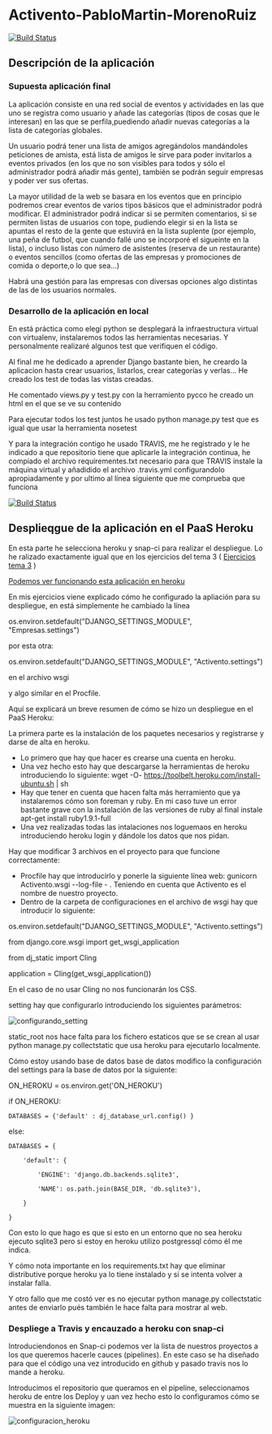 # Activento-PabloMartin-MorenoRuiz   
[![Build Status](https://travis-ci.org/pmmre/Activento-PabloMartin-MorenoRuiz.svg)](https://travis-ci.org/pmmre/Activento-PabloMartin-MorenoRuiz)

## Descripción de la aplicación 
### Supuesta aplicación final
La aplicación consiste en una red social de eventos y actividades en las que uno se registra como usuario y añade las categorías (tipos de cosas que le interesan) en las que se perfila,puediendo añadir nuevas categorías a la lista de categorías globales.

Un usuario podrá tener una lista de amigos agregándolos mandándoles peticiones de amista, está lista de amigos le sirve para poder invitarlos a eventos privados (en los que no son visibles para todos y sólo el administrador podrá añadir más gente), también se podrán seguir empresas y poder ver sus ofertas.

La mayor utilidad de la web se basara en los eventos que en principio podremos crear eventos de varios tipos básicos que el administrador podrá modificar. El administrador podrá indicar si se permiten comentarios, si se permiten listas de usuarios con tope, pudiendo elegir si en la lista se apuntas el resto de la gente que estuvirá en la lista suplente (por ejemplo, una peña de futbol, que cuando fallé uno se incorporé el sigueinte en la lista), o incluso listas con número de asistentes (reserva de un restaurante) o eventos sencillos (como ofertas de las empresas y promociones de comida o deporte,o lo que sea...)

Habrá una gestión para las empresas  con diversas opciones algo distintas de las de los usuarios normales.
 




### Desarrollo de la aplicación en local
En está práctica como elegí python se desplegará la infraestructura virtual con virtualenv, instalaremos todos las herramientas necesarias. Y personalmente realizaré algunos test que verifiquen el código.

Al final me he dedicado a aprender Django bastante bien, he creardo la aplicacion hasta crear usuarios, listarlos, crear categorías y verlas...
He creado los test de todas las vistas creadas.

He comentado views.py y test.py con la herramiento pycco he creado un html en el que se ve su contenido

Para ejecutar todos los test juntos he usado python manage.py test que es igual que usar la herramienta nosetest

Y para la integración contigo he usado TRAVIS, me he registrado y le he indicado a que repositorio tiene que aplicarle la integración continua, he compiado el archivo requirementes.txt necesario para que TRAVIS instale la máquina virtual y añadidido el archivo .travis.yml configurandolo apropiadamente y por ultimo al línea siguiente que me comprueba que funciona

[![Build Status](https://travis-ci.org/pmmre/Activento-PabloMartin-MorenoRuiz.svg)](https://travis-ci.org/pmmre/Activento-PabloMartin-MorenoRuiz)

## Desplieqgue de la aplicación en el PaaS Heroku
En esta parte he selecciona heroku y snap-ci para realizar el despliegue. Lo he ralizado exactamente igual que en los ejercicios del tema 3 ( [Ejercicios tema 3](https://github.com/JJ/IV-2015-16/blob/master/ejercicios/PabloMartin-MorenoRuiz/Tema3.md) ) 

[Podemos ver funcionando esta aplicación en heroku](https://mysterious-spire-2156.herokuapp.com/)

En mis ejercicios viene explicado cómo he configurado la apliación para su despliegue, en está simplemente he cambiado la línea 

os.environ.setdefault("DJANGO_SETTINGS_MODULE", "Empresas.settings")

por esta otra:

os.environ.setdefault("DJANGO_SETTINGS_MODULE", "Activento.settings")

en el archivo wsgi

y algo similar en el Procfile.

Aquí se explicará un breve resumen de cómo se hizo un despliegue en el PaaS Heroku:

La primera parte es la instalación de los paquetes necesarios y registrarse y darse de alta en heroku.

- Lo primero que hay que hacer es crearse una cuenta en heroku.
- Una vez hecho esto hay que descargarse la herramientas de heroku introduciendo lo siguiente: wget -O- https://toolbelt.heroku.com/install-ubuntu.sh | sh
- Hay que tener en cuenta que hacen falta más herramiento que ya instalaremos cómo son foreman y ruby. En mi caso tuve un error bastante grave con la instalación de las versiones de ruby al final instale apt-get install ruby1.9.1-full 
- Una vez realizadas todas las intalaciones nos loguemaos en heroku introduciendo heroku login y dándole los datos que nos pidan.

Hay que modificar 3 archivos en el proyecto para que funcione correctamente:
- Procfile hay que introducirlo y ponerle la siguiente línea web: gunicorn Activento.wsgi --log-file - . Teniendo en cuenta que Activento es el nombre de nuestro proyecto.
- Dentro de la carpeta de configuraciones en el archivo de wsgi hay que introducir lo siguiente:

os.environ.setdefault("DJANGO_SETTINGS_MODULE", "Activento.settings")

from django.core.wsgi import get_wsgi_application

from dj_static import Cling

application = Cling(get_wsgi_application())

En el caso de no usar Cling no nos funcionarán los CSS.

setting hay que configurarlo introduciendo los siguientes parámetros:

![configurando_setting](http://i393.photobucket.com/albums/pp14/pmmre/Practica3IV/Seleccioacuten_011_zpsgh5dqrko.png)

static_root nos hace falta para los fichero estaticos que se se crean al usar python manage.py collectstatic que usa heroku para ejecutarlo localmente.

Cómo estoy usando base de datos base de datos modifico la configuración del settings para la base de datos por la siguiente:

ON_HEROKU = os.environ.get('ON_HEROKU')

if ON_HEROKU:

    DATABASES = {'default' : dj_database_url.config() }

else:

    DATABASES = {

        'default': {

            'ENGINE': 'django.db.backends.sqlite3',

            'NAME': os.path.join(BASE_DIR, 'db.sqlite3'),

        }

    }


Con esto lo que hago es que si esto en un entorno que no sea heroku ejecuto sqlite3 pero si estoy en heroku utilizo postgressql cómo él me indica.

Y cómo nota importante en los requirements.txt hay que eliminar distributive porque heroku ya lo tiene instalado y si se intenta volver a instalar falla.

Y otro fallo que me costó ver es no ejecutar python manage.py collectstatic antes de enviarlo pués también le hace falta para mostrar al web.


### Despliege a Travis y encauzado a heroku con snap-ci

Introduciendonos en Snap-ci podemos ver la lista de nuestros proyectos a los que queremos hacerle cauces (pipelines). En este caso se ha diseñado para que el código una vez introducido en github y pasado travis nos lo mande a heroku.

Introducimos el repositorio que queramos en el pipeline, seleccionamos heroku de entre los Deploy y uan vez hecho esto lo configuramos cómo se muestra en la siguiente imagen:

![configuracion_heroku](http://i393.photobucket.com/albums/pp14/pmmre/Practica3IV/Seleccioacuten_015_zpsb29areco.png)


